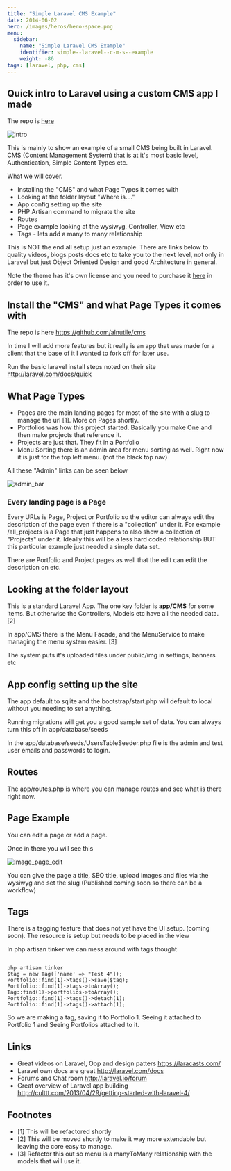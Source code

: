 ```yaml
---
title: "Simple Laravel CMS Example"
date: 2014-06-02
hero: /images/heros/hero-space.png
menu:
  sidebar:
    name: "Simple Laravel CMS Example"
    identifier: simple--laravel--c-m-s--example
    weight: -86
tags: [laravel, php, cms]
---
```


## Quick intro to Laravel using a custom CMS app I made

The repo is [here](https://github.com/alnutile/l4cms)
 
![intro](https://dl-web.dropbox.com/get/Screenshots/intro_image.png?_subject_uid=54803135&w=AADdI8YLw5iRjK91_3LjSHq7b7z0ibM8KY4P7MicRH9UFA)

This is mainly to show an example of a small CMS being built in Laravel. CMS (Content Management System) that is at it's most basic level, Authentication, Simple Content Types etc.

What we will cover.

  * Installing the "CMS" and what Page Types it comes with
  * Looking at the folder layout "Where is...."
  * App config setting up the site
  * PHP Artisan command to migrate the site
  * Routes
  * Page example looking at the wysiwyg, Controller, View etc
  * Tags - lets add a many to many relationship
  

This is NOT the end all setup just an example. There are links below to quality videos, blogs posts docs etc to take you to the next level, not only in Laravel but just Object Oriented Design and good Architecture in general.

Note the theme has it's own license and you need to purchase it [here](https://wrapbootstrap.com/theme/colorfrog-WB01PG0H4) in order to use it.

## Install the "CMS" and what Page Types it comes with

The repo is here https://github.com/alnutile/cms

In time I will add more features but it really is an app that was made for a client that the base of it I wanted to fork off for later use.

Run the basic laravel install steps noted on their site http://laravel.com/docs/quick

## What Page Types

 * Pages are the main landing pages for most of the site with a slug to manage the url [1]. More on Pages shortly.
 * Portfolios was how this project started. Basically you make One and then make projects that reference it. 
 * Projects are just that. They fit in a Portfolio
 * Menu Sorting there is an admin area for menu sorting as well. Right now it is just for the top left menu. (not the black top nav)
 
All these "Admin" links can be seen below

![admin_bar](https://dl-web.dropbox.com/get/Screenshots/admin_link.png?_subject_uid=54803135&w=AAAXvu_aZZUUGLFbgByRli-WjFgDpVmUDnQxverzi5_ISg)


### Every landing page is a Page 

Every URLs is Page, Project or Portfolio so the editor can always edit the description of the page even if there is a "collection" under it. For example /all_projects is a Page that just happens to also show a collection of "Projects" under it. Ideally this will be a less hard coded relationship BUT this particular example just needed a simple data set.


There are Portfolio and Project pages as well that the edit can edit the description on etc.


## Looking at the folder layout

This is a standard Laravel App. The one key folder is **app/CMS** for some items. But otherwise the Controllers, Models etc have all the needed data. [2]

In app/CMS there is the Menu Facade, and the MenuService to make managing the menu system easier. [3]

The system puts it's uploaded files under public/img in settings, banners etc

## App config setting up the site

The app default to sqlite and the bootstrap/start.php will default to local without you needing to set anything.

Running migrations will get you a good sample set of data. You can always turn this off in app/database/seeds

In the app/database/seeds/UsersTableSeeder.php file is the admin and test user emails and passwords to login.

## Routes

The app/routes.php is where you can manage routes and see what is there right now. 

## Page Example

You can edit a page or add a page.

Once in there you will see this

![image_page_edit](https://dl-web.dropbox.com/get/Screenshots/edit.png?_subject_uid=54803135&w=AADonXAFhGpiKY5JL9u6d248TPQKJMPCDcHTwUi2s2Hk5Q)



You can give the page a title, SEO title, upload images and files via the wysiwyg and set the slug (Published coming soon so there can be a workflow)

## Tags

There is a tagging feature that does not yet have the UI setup. (coming soon). The resource is setup but needs to be placed in the view

In php artisan tinker we can mess around with tags thought

~~~

php artisan tinker
$tag = new Tag(['name' => "Test 4"]);
Portfolio::find(1)->tags()->save($tag);
Portfolio::find(1)->tags->toArray();
Tag::find(1)->portfolios->toArray();
Portfolio::find(1)->tags()->detach(1);
Portfolio::find(1)->tags()->attach(1);
~~~

So we are making a tag, saving it to Portfolio 1. Seeing it attached to Portfolio 1 and Seeing Portfolios attached to it.

## Links

 * Great videos on Laravel, Oop and design patters https://laracasts.com/
 * Laravel own docs are great http://laravel.com/docs
 * Forums and Chat room http://laravel.io/forum
 * Great overview of Laravel app building http://culttt.com/2013/04/29/getting-started-with-laravel-4/
 

## Footnotes

  * [1] This will be refactored shortly
  * [2] This will be moved shortly to make it way more extendable but leaving the core easy to manage.
  * [3] Refactor this out so menu is a manyToMany relationship with the models that will use it.
